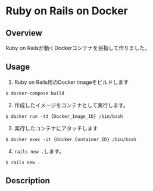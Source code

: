 # Ruby on Rails on Docker

## Overview

Ruby on Railsが動くDockerコンテナを目指して作りました。

## Usage

1. Ruby on Rails用のDocker imageをビルドします

```
$ docker-compose build
```

2. 作成したイメージをコンテナとして実行します。

```
$ docker run -td {Docker_Image_ID} /bin/bash
```

3. 実行したコンテナにアタッチします

```
$ docker exec -it {Docker_Container_ID} /bin/bash
```

4. `rails new .`します。

```
$ rails new . 
```

## Description

